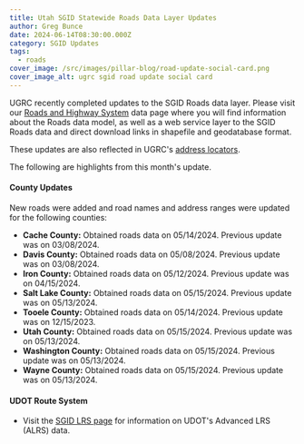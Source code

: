 ```yaml
---
title: Utah SGID Statewide Roads Data Layer Updates
author: Greg Bunce
date: 2024-06-14T08:30:00.000Z
category: SGID Updates
tags:
  - roads
cover_image: /src/images/pillar-blog/road-update-social-card.png
cover_image_alt: ugrc sgid road update social card
---
```


UGRC recently completed updates to the SGID Roads data layer. Please visit our [Roads and Highway System](/products/sgid/transportation/road-centerlines/) data page where you will find information about the Roads data model, as well as a web service layer to the SGID Roads data and direct download links in shapefile and geodatabase format.

These updates are also reflected in UGRC's [address locators](/products/sgid/address/).

The following are highlights from this month's update.

#### County Updates

New roads were added and road names and address ranges were updated for the following counties:

- **Cache County:** Obtained roads data on 05/14/2024. Previous update was on 03/08/2024.
- **Davis County:** Obtained roads data on 05/08/2024. Previous update was on 03/08/2024.
- **Iron County:** Obtained roads data on 05/12/2024. Previous update was on 04/15/2024.
- **Salt Lake County:** Obtained roads data on 05/15/2024. Previous update was on 05/13/2024.
- **Tooele County:** Obtained roads data on 05/14/2024. Previous update was on 12/15/2023.
- **Utah County:** Obtained roads data on 05/15/2024. Previous update was on 05/13/2024.
- **Washington County:** Obtained roads data on 05/15/2024. Previous update was on 05/13/2024.
- **Wayne County:** Obtained roads data on 05/15/2024. Previous update was on 05/13/2024.

#### UDOT Route System

- Visit the [SGID LRS page](/products/sgid/transportation/road-centerlines/) for information on UDOT's Advanced LRS (ALRS) data.
